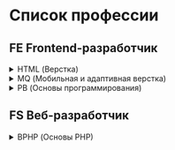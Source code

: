 # Список профессии

## FE Frontend-разработчик
<details><summary>HTML (Верстка)</summary>

   + [HTML-Homeworks](https://github.com/netology-code/html-homeworks)
   + [HTML-2-Homeworks](https://github.com/netology-code/html-2-homeworks)
   + [HTML-2-Diploma](https://github.com/netology-code/html-2-diploma)
  
</details>
<details><summary>MQ (Мобильная и адаптивная верстка)</summary>

   + [MQ-Materials](https://github.com/netology-code/mq-materials)
   + [MQ-Homeworks](https://github.com/netology-code/mq-homeworks)
   + [MQ-Diploma](https://github.com/netology-code/mq-diploma)
   + [MQ-Diploma-Old](https://github.com/netology-code/mq-diploma-old)
  
</details>
<details><summary>PB (Основы программирования)</summary>

   + []()
   + []()
   + []()
   + []()

</details>

## FS Веб-разработчик
<details><summary>BPHP (Основы PHP)</summary>
  
   + [html-homeworks](https://github.com/netology-code/html-homeworks)
   + [html-2-homeworks](https://github.com/netology-code/html-2-homeworks)
  
</details>

